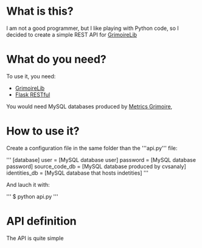 # What is this?

I am not a good programmer, but I like playing with Python code, so I decided
to create a simple REST API for [GrimoireLib](https://github.com/VizGrimoire/GrimoireLib)

# What do you need?

To use it, you need:
* [GrimoireLib](https://github.com/VizGrimoire/GrimoireLib)
* [Flask RESTful](https://flask-restful.readthedocs.org)

You would need MySQL databases produced by [Metrics Grimoire](http://metricsgrimoire.github.io/),

# How to use it?

Create a configuration file in the same folder than the '''api.py''' file:

'''
[database]
user = [MySQL database user]
password = [MySQL database password]
source_code_db = [MySQL database produced by cvsanaly]
identities_db = [MySQL database that hosts indetities]
'''

And lauch it with:

'''
$ python api.py
'''

# API definition

The API is quite simple

